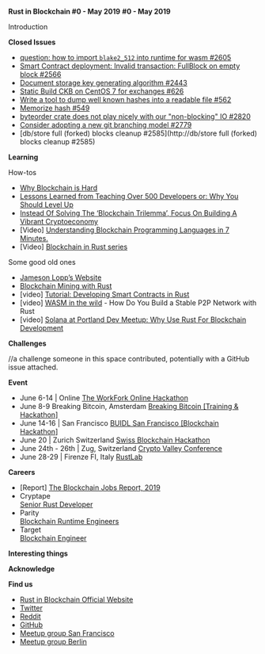**Rust in Blockchain #0 - May 2019**
**#0 - May 2019**

Introduction


**Closed Issues** 
- [question: how to import `blake2_512` into runtime for wasm #2605](https://github.com/paritytech/substrate/issues/2605)
- [Smart Contract deployment: Invalid transaction: FullBlock on empty block #2566](https://github.com/paritytech/substrate/issues/2566)
- [Document storage key generating algorithm #2443](https://github.com/paritytech/substrate/issues/2443)
- [Static Build CKB on CentOS 7 for exchanges #626](https://github.com/nervosnetwork/ckb/issues/626)
- [Write a tool to dump well known hashes into a readable file #562](https://github.com/nervosnetwork/ckb/issues/562)
- [Memorize hash #549](https://github.com/nervosnetwork/ckb/issues/549)
- [byteorder crate does not play nicely with our "non-blocking" IO #2820](https://github.com/mimblewimble/grin/issues/2820)
- [Consider adopting a new git branching model #2779](https://github.com/mimblewimble/grin/issues/2779)
- [db/store full (forked) blocks cleanup #2585](http://db/store full (forked) blocks cleanup #2585)



**Learning**

How-tos  

- [Why Blockchain is Hard](https://medium.com/@jimmysong/why-blockchain-is-hard-60416ea4c5c)
- [Lessons Learned from Teaching Over 500 Developers or: Why You Should Level Up](https://medium.com/@jimmysong/lessons-learned-from-teaching-over-500-developers-or-why-you-should-level-up-ad0e48bce067)
- [Instead Of Solving The ‘Blockchain Trilemma’, Focus On Building A Vibrant Cryptoeconomy](https://medium.com/@kevinmobrien1/instead-of-solving-the-blockchain-trilemma-focus-on-building-a-vibrant-cryptoeconomy-7064acb41a26)
- [Video] [Understanding Blockchain Programming Languages in 7 Minutes.](https://www.youtube.com/watch?v=HAOeR9Xh--A)
- [Video] [Blockchain in Rust series](https://www.youtube.com/watch?v=vJdT05zl6jk&list=PL1rXPCvogp_SsWBI_JpXFypBDhbgXVrSE)

Some good old ones
- [Jameson Lopp’s Website](https://www.lopp.net/articles.html)
- [Blockchain Mining with Rust](https://www.innoq.com/en/blog/blockchain-mining-with-rust/) 
- [video] [Tutorial: Developing Smart Contracts in Rust ](https://www.youtube.com/watch?v=KqowajMbl7U)
- [video] [WASM in the wild](https://media.ccc.de/v/rustcologne.2018.11.wasm-in-the-wild) - How Do You Build a Stable P2P Network with Rust 
- [video] [Solana at Portland Dev Meetup: Why Use Rust For Blockchain Development](https://www.youtube.com/watch?v=mPbK3qkobvw)

**Challenges**

//a challenge someone in this space contributed, potentially with a GitHub issue attached.


**Event**

- June 6-14 | Online
[The WorkFork Online Hackathon](https://workfork.io/hackathon_dutchblockchainweek)
- June 8-9 Breaking Bitcoin, Amsterdam
[Breaking Bitcoin [Training & Hackathon]](https://breaking-bitcoin.com/)
- June 14-16 | San Francisco
[BUIDL San Francisco [Blockchain Hackathon]](https://www.eventbrite.com/e/buidl-san-francisco-blockchain-hackathon-tickets-56603971001)
- June 20 | Zurich Switzerland
[Swiss Blockchain Hackathon](https://hackathon.trustsquare.ch)
- June 24th - 26th | Zug, Switzerland
[Crypto Valley Conference](https://www.cryptovalleyconference.com/ )
- June 28-29 | Firenze FI, Italy
[RustLab](https://www.rustlab.it)

**Careers**

- [Report]
[The Blockchain Jobs Report, 2019](https://media.consensys.net/the-blockchain-jobs-report-2019-b2b911426c34)
- Cryptape 	
[Senior Rust Developer](https://twitter.com/workfork_hq/status/1133424215087042560?s=12)
- Parity 		
[Blockchain Runtime Engineers](https://www.parity.io/jobs/#berlin-blockchain-runtime-engineer)
- Target		
[Blockchain Engineer](https://twitter.com/adeebahmed26/status/1133843502465462274)

**Interesting things**



**Acknowledge**



**Find us**

* [Rust in Blockchain Official Website](https://rustinblockchain.org/)
* [Twitter](https://twitter.com/rust_blockchain)
* [Reddit](https://www.reddit.com/r/RustInBlockchain/)
* [GitHub](https://github.com/rust-in-blockchain/Rust-in-Blockchain)
* [Meetup group San Francisco](https://www.meetup.com/Rust-in-Blockchain-San-Francisco/)
* [Meetup group Berlin](https://www.meetup.com/Rust-in-Blockchain-Berlin/)
